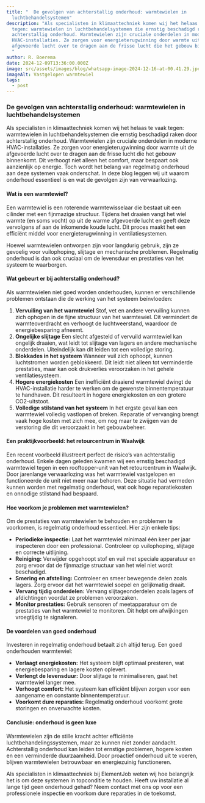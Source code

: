 ```yaml
---
title: "  De gevolgen van achterstallig onderhoud: warmtewielen in
  luchtbehandelsystemen"
description: "Als specialisten in klimaattechniek komen wij het helaas te vaak
  tegen: warmtewielen in luchtbehandelsystemen die ernstig beschadigd raken door
  achterstallig onderhoud. Warmtewielen zijn cruciale onderdelen in moderne
  HVAC-installaties. Ze zorgen voor energieterugwinning door warmte uit de
  afgevoerde lucht over te dragen aan de frisse lucht die het gebouw binnenkomt.
  "
author: R. Boerema
date: 2024-12-09T13:36:00.000Z
image: src/assets/images/blog/whatsapp-image-2024-12-16-at-00.41.29.jpeg
imageAlt: Vastgelopen warmtewiel
tags:
  - post
---
```




### De gevolgen van achterstallig onderhoud: warmtewielen in luchtbehandelsystemen

Als specialisten in klimaattechniek komen wij het helaas te vaak tegen: warmtewielen in luchtbehandelsystemen die ernstig beschadigd raken door achterstallig onderhoud. Warmtewielen zijn cruciale onderdelen in moderne HVAC-installaties. Ze zorgen voor energieterugwinning door warmte uit de afgevoerde lucht over te dragen aan de frisse lucht die het gebouw binnenkomt. Dit verhoogt niet alleen het comfort, maar bespaart ook aanzienlijk op energie. Toch wordt het belang van regelmatig onderhoud aan deze systemen vaak onderschat. In deze blog leggen wij uit waarom onderhoud essentieel is en wat de gevolgen zijn van verwaarlozing.

#### Wat is een warmtewiel?

Een warmtewiel is een roterende warmtewisselaar die bestaat uit een cilinder met een fijnmazige structuur. Tijdens het draaien vangt het wiel warmte (en soms vocht) op uit de warme afgevoerde lucht en geeft deze vervolgens af aan de inkomende koude lucht. Dit proces maakt het een efficiënt middel voor energieterugwinning in ventilatiesystemen.

Hoewel warmtewielen ontworpen zijn voor langdurig gebruik, zijn ze gevoelig voor vuilophoping, slijtage en mechanische problemen. Regelmatig onderhoud is dan ook cruciaal om de levensduur en prestaties van het systeem te waarborgen.

#### Wat gebeurt er bij achterstallig onderhoud?

Als warmtewielen niet goed worden onderhouden, kunnen er verschillende problemen ontstaan die de werking van het systeem beïnvloeden:

1. **Vervuiling van het warmtewiel**
   Stof, vet en andere vervuiling kunnen zich ophopen in de fijne structuur van het warmtewiel. Dit vermindert de warmteoverdracht en verhoogt de luchtweerstand, waardoor de energiebesparing afneemt.
2. **Ongelijke slijtage**
   Een slecht afgesteld of vervuild warmtewiel kan ongelijk draaien, wat leidt tot slijtage van lagers en andere mechanische onderdelen. Uiteindelijk kan dit leiden tot een volledige storing.
3. **Blokkades in het systeem**
   Wanneer vuil zich ophoopt, kunnen luchtstromen worden geblokkeerd. Dit leidt niet alleen tot verminderde prestaties, maar kan ook drukverlies veroorzaken in het gehele ventilatiesysteem.
4. **Hogere energiekosten**
   Een inefficiënt draaiend warmtewiel dwingt de HVAC-installatie harder te werken om de gewenste binnentemperatuur te handhaven. Dit resulteert in hogere energiekosten en een grotere CO2-uitstoot.
5. **Volledige stilstand van het systeem**
   In het ergste geval kan een warmtewiel volledig vastlopen of breken. Reparatie of vervanging brengt vaak hoge kosten met zich mee, om nog maar te zwijgen van de verstoring die dit veroorzaakt in het gebouwbeheer.

#### Een praktijkvoorbeeld: het retourcentrum in Waalwijk

Een recent voorbeeld illustreert perfect de risico’s van achterstallig onderhoud. Enkele dagen geleden kwamen wij een ernstig beschadigd warmtewiel tegen in een rooftopper-unit van het retourcentrum in Waalwijk. Door jarenlange verwaarlozing was het warmtewiel vastgelopen en functioneerde de unit niet meer naar behoren. Deze situatie had vermeden kunnen worden met regelmatig onderhoud, wat ook hoge reparatiekosten en onnodige stilstand had bespaard.

#### Hoe voorkom je problemen met warmtewielen?

Om de prestaties van warmtewielen te behouden en problemen te voorkomen, is regelmatig onderhoud essentieel. Hier zijn enkele tips:

* **Periodieke inspectie:** Laat het warmtewiel minimaal één keer per jaar inspecteren door een professional. Controleer op vuilophoping, slijtage en correcte uitlijning.
* **Reiniging:** Verwijder opgehoopt stof en vuil met speciale apparatuur en zorg ervoor dat de fijnmazige structuur van het wiel niet wordt beschadigd.
* **Smering en afstelling:** Controleer en smeer bewegende delen zoals lagers. Zorg ervoor dat het warmtewiel soepel en gelijkmatig draait.
* **Vervang tijdig onderdelen:** Vervang slijtageonderdelen zoals lagers of afdichtingen voordat ze problemen veroorzaken.
* **Monitor prestaties:** Gebruik sensoren of meetapparatuur om de prestaties van het warmtewiel te monitoren. Dit helpt om afwijkingen vroegtijdig te signaleren.

#### De voordelen van goed onderhoud

Investeren in regelmatig onderhoud betaalt zich altijd terug. Een goed onderhouden warmtewiel:

* **Verlaagt energiekosten:** Het systeem blijft optimaal presteren, wat energiebesparing en lagere kosten oplevert.
* **Verlengt de levensduur:** Door slijtage te minimaliseren, gaat het warmtewiel langer mee.
* **Verhoogt comfort:** Het systeem kan efficiënt blijven zorgen voor een aangename en constante binnentemperatuur.
* **Voorkomt dure reparaties:** Regelmatig onderhoud voorkomt grote storingen en onverwachte kosten.

#### Conclusie: onderhoud is geen luxe

Warmtewielen zijn de stille kracht achter efficiënte luchtbehandelingssystemen, maar ze kunnen niet zonder aandacht. Achterstallig onderhoud kan leiden tot ernstige problemen, hogere kosten en een verminderde duurzaamheid. Door proactief onderhoud uit te voeren, blijven warmtewielen betrouwbaar en energiezuinig functioneren.

Als specialisten in klimaattechniek bij ElementJob weten wij hoe belangrijk het is om deze systemen in topconditie te houden. Heeft uw installatie al lange tijd geen onderhoud gehad? Neem contact met ons op voor een professionele inspectie en voorkom dure reparaties in de toekomst.
